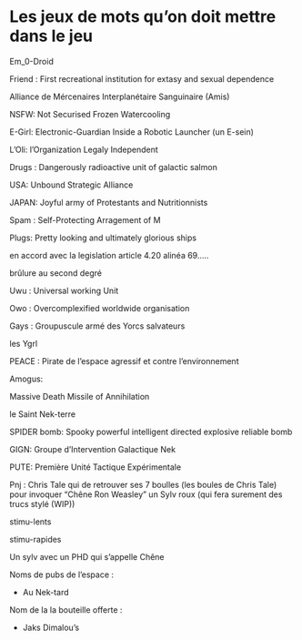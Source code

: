 # Les jeux de mots qu’on doit mettre dans le jeu

Em_0-Droid

Friend : First recreational institution for extasy and sexual dependence

Alliance de Mércenaires Interplanétaire Sanguinaire (Amis)

NSFW: Not Securised Frozen Watercooling

E-Girl: Electronic-Guardian Inside a Robotic Launcher (un E-sein)

L’Oli: l’Organization Legaly Independent

Drugs : Dangerously radioactive unit of galactic salmon

USA: Unbound Strategic Alliance

JAPAN: Joyful army of Protestants and Nutritionnists

Spam : Self-Protecting Arragement of M

Plugs: Pretty looking and ultimately glorious ships

en accord avec la legislation article 4.20 alinéa 69…..

brûlure au second degré

Uwu : Universal working Unit

Owo : Overcomplexified worldwide organisation

Gays : Groupuscule armé des Yorcs salvateurs

les Ygrl

PEACE : Pirate de l’espace agressif et contre l’environnement

Amogus:

Massive Death Missile of Annihilation

le Saint Nek-terre

SPIDER bomb: Spooky powerful intelligent directed explosive reliable bomb

GIGN: Groupe d’Intervention Galactique Nek

PUTE: Première Unité Tactique Expérimentale

Pnj : Chris Tale qui de retrouver ses 7 boulles (les boules de Chris Tale) pour invoquer “Chêne Ron Weasley” un Sylv roux (qui fera surement des trucs stylé (WIP))

stimu-lents

stimu-rapides

Un sylv avec un PHD qui s’appelle Chêne

Noms de pubs de l’espace :

- Au Nek-tard

Nom de la la bouteille offerte :

- Jaks Dimalou’s
